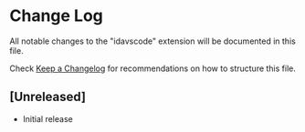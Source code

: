 # Change Log

All notable changes to the "idavscode" extension will be documented in this file.

Check [Keep a Changelog](http://keepachangelog.com/) for recommendations on how to structure this file.

## [Unreleased]

- Initial release